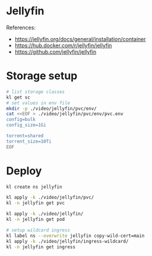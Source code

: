 
# Jellyfin

References:
- https://jellyfin.org/docs/general/installation/container
- https://hub.docker.com/r/jellyfin/jellyfin
- https://github.com/jellyfin/jellyfin

# Storage setup

```bash
# list storage classes
kl get sc
# set values in env file
mkdir -p ./video/jellyfin/pvc/env/
cat <<EOF > ./video/jellyfin/pvc/env/pvc.env
config=bulk
config_size=1Gi

torrent=shared
torrent_size=10Ti
EOF
```

# Deploy

```bash
kl create ns jellyfin

kl apply -k ./video/jellyfin/pvc/
kl -n jellyfin get pvc

kl apply -k ./video/jellyfin/
kl -n jellyfin get pod

# setup wildcard ingress
kl label ns --overwrite jellyfin copy-wild-cert=main
kl apply -k ./video/jellyfin/ingress-wildcard/
kl -n jellyfin get ingress
```
